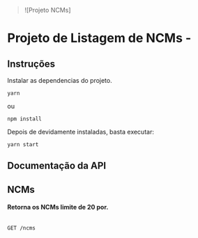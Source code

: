 > ![Projeto NCMs]

# Projeto de Listagem de NCMs -

## Instruções

Instalar as dependencias do projeto.

```
yarn
```

ou

```
npm install
```

Depois de devidamente instaladas, basta executar:

```
yarn start

```

## Documentação da API

## NCMs

#### Retorna os NCMs limite de 20 por.

```

GET /ncms
```
